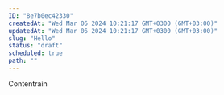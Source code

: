 ```yaml
---
ID: "8e7b0ec42330"
createdAt: "Wed Mar 06 2024 10:21:17 GMT+0300 (GMT+03:00)"
updatedAt: "Wed Mar 06 2024 10:21:17 GMT+0300 (GMT+03:00)"
slug: "Hello"
status: "draft"
scheduled: true
path: ""
---
```

Contentrain